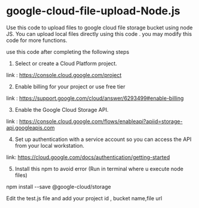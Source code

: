 # google-cloud-file-upload-Node.js
Use this code to upload files to google cloud file storage bucket using node JS. You can upload local files directly using this code . you may modify this code for more functions.

use this code after completing the following steps

1. Select or create a Cloud Platform project.

link : https://console.cloud.google.com/project

2. Enable billing for your project or use free tier

link  : https://support.google.com/cloud/answer/6293499#enable-billing

3. Enable the Google Cloud Storage API.

link : https://console.cloud.google.com/flows/enableapi?apiid=storage-api.googleapis.com

4. Set up authentication with a service account so you can access the API from your local workstation.

link: https://cloud.google.com/docs/authentication/getting-started

5. Install this npm to avoid error (Run in terminal where u execute node files)

npm install --save @google-cloud/storage

Edit the test.js file and add your project id , bucket name,file url
